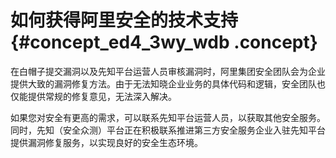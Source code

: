 # 如何获得阿里安全的技术支持 {#concept_ed4_3wy_wdb .concept}

在白帽子提交漏洞以及先知平台运营人员审核漏洞时，阿里集团安全团队会为企业提供大致的漏洞修复方法。由于无法知晓企业业务的具体代码和逻辑，安全团队也仅能提供常规的修复意见，无法深入解决。

如果您对安全有更高的需求，可以联系先知平台运营人员，以获取其他安全服务。同时，先知（安全众测）平台正在积极联系推进第三方安全服务企业入驻先知平台提供漏洞修复服务，以实现良好的安全生态环境。

